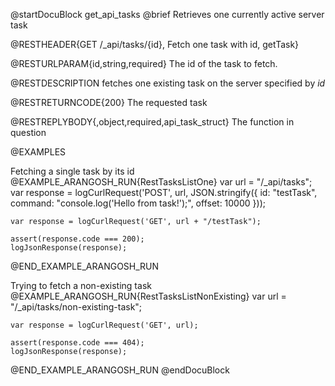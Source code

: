 
@startDocuBlock get_api_tasks
@brief Retrieves one currently active server task

@RESTHEADER{GET /_api/tasks/{id}, Fetch one task with id, getTask}

@RESTURLPARAM{id,string,required}
The id of the task to fetch.

@RESTDESCRIPTION
fetches one existing task on the server specified by *id*

@RESTRETURNCODE{200}
The requested task

@RESTREPLYBODY{,object,required,api_task_struct}
The function in question

@EXAMPLES

Fetching a single task by its id
@EXAMPLE_ARANGOSH_RUN{RestTasksListOne}
    var url = "/_api/tasks";
    var response = logCurlRequest('POST', url, JSON.stringify({ id: "testTask", command: "console.log('Hello from task!');", offset: 10000 }));

    var response = logCurlRequest('GET', url + "/testTask");

    assert(response.code === 200);
    logJsonResponse(response);

@END_EXAMPLE_ARANGOSH_RUN

Trying to fetch a non-existing task
@EXAMPLE_ARANGOSH_RUN{RestTasksListNonExisting}
    var url = "/_api/tasks/non-existing-task";

    var response = logCurlRequest('GET', url);

    assert(response.code === 404);
    logJsonResponse(response);

@END_EXAMPLE_ARANGOSH_RUN
@endDocuBlock
